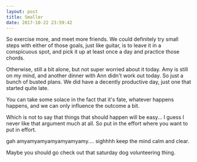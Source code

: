 ```yaml
---
layout: post
title: Smaller
date: 2017-10-22 23:59:42
---
```


So exercise more, and meet more friends. 
We could definitely try small steps with either of those goals, just like guitar, is to leave it in a conspicuous spot, and pick it up at least once a day and practice those chords. 

Otherwise, still a bit alone, but not super worried about it today. Amy is still on my mind, and another dinner with Ann didn't work out today. So just a bunch of busted plans. We did have a decently productive day, just one that started quite late. 

You can take some solace in the fact that it's fate, whatever happens happens, and we can only influence the outcome a bit. 

Which is not to say that things that should happen will be easy... I guess I never like that argument much at all. So put in the effort where you want to put in effort. 

gah amyamyamyamyamyamyamy.... sighhhh keep the mind calm and clear. 

Maybe you should go check out that saturday dog volunteering thing. 